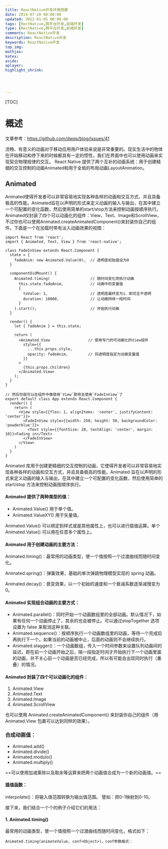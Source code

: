 ```yaml
---
title: ReactNative开发环境搭建
date: 2014-07-20 00:00:00
updated: 2022-01-05 00:00:00
tags: [RectNative,跨平台开发,前端开发]
type: [RectNative,跨平台开发,前端开发]
comments: ReactNative开发
description: ReactNative开发
keywords: ReactNative开发
top_img:
mathjax:
katex:
aside:
aplayer:
highlight_shrink:




---
```


[TOC]

# 概述

文章参考：https://github.com/dwqs/blog/issues/41



流畅、有意义的动画对于移动应用用户体验来说是非常重要的。现实生活中的物体在开始移动和停下来的时候都具有一定的惯性，我们在界面中也可以使用动画来实现契合物理规律的交互。
React Native 提供了两个互补的动画系统：用于创建精细的交互控制的动画Animated和用于全局的布局动画LayoutAnimation。

## Animated
Animated使得开发者可以非常容易地实现各种各样的动画和交互方式，并且具备极高的性能。Animated旨在以声明的形式来定义动画的输入与输出，在其中建立一个可配置的变化函数，然后使用简单的start/stop方法来控制动画按顺序执行。 Animated仅封装了四个可以动画化的组件：View、Text、Image和ScrollView，不过你也可以使用Animated.createAnimatedComponent()来封装你自己的组件。下面是一个在加载时带有淡入动画效果的视图：

```
import React from 'react';
import { Animated, Text, View } from 'react-native';

class FadeInView extends React.Component {
  state = {
    fadeAnim: new Animated.Value(0),  // 透明度初始值设为0
  }

  componentDidMount() {
    Animated.timing(                  // 随时间变化而执行动画
      this.state.fadeAnim,            // 动画中的变量值
      {
        toValue: 1,                   // 透明度最终变为1，即完全不透明
        duration: 10000,              // 让动画持续一段时间
      }
    ).start();                        // 开始执行动画
  }

  render() {
    let { fadeAnim } = this.state;

    return (
      <Animated.View                 // 使用专门的可动画化的View组件
        style={{
          ...this.props.style,
          opacity: fadeAnim,         // 将透明度指定为动画变量值
        }}
      >
        {this.props.children}
      </Animated.View>
    );
  }
}

// 然后你就可以在组件中像使用`View`那样去使用`FadeInView`了
export default class App extends React.Component {
  render() {
    return (
      <View style={{flex: 1, alignItems: 'center', justifyContent: 'center'}}>
        <FadeInView style={{width: 250, height: 50, backgroundColor: 'powderblue'}}>
          <Text style={{fontSize: 28, textAlign: 'center', margin: 10}}>Fading in</Text>
        </FadeInView>
      </View>
    )
  }
}
```

Animated 库用于创建更精细的交互控制的动画，它使得开发者可以非常容易地实现各种各样的动画和交互方式，并且具备极高的性能。Animated 旨在以声明的形式来定义动画的输入与输出，在其中建立一个可配置的变化函数，然后使用简单的 start/stop 方法来控制动画按顺序执行。

#### Animated 提供了两种类型的值：
- Animated.Value() 用于单个值。
- Animated.ValueXY() 用于矢量值。

Animated.Value() 可以绑定到样式或是其他属性上，也可以进行插值运算。单个 Animated.Value() 可以用在任意多个属性上。

#### Animated 用于创建动画的主要方法：

Animated.timing()：最常用的动画类型，使一个值按照一个过渡曲线而随时间变化。

Animated.spring()：弹簧效果，基础的单次弹跳物理模型实现的 spring 动画。

Animated.decay()：衰变效果，以一个初始的速度和一个衰减系数逐渐减慢变为0。

#### Animated 实现组合动画的主要方式：

- Animated.parallel()：同时开始一个动画数组里的全部动画。默认情况下，如果有任何一个动画停止了，其余的也会被停止。可以通过stopTogether 选项设置为 false 来取消这种关联。
- Animated.sequence()：按顺序执行一个动画数组里的动画，等待一个完成后再执行下一个。如果当前的动画被中止，后面的动画则不会继续执行。
- Animated.stagger()：一个动画数组，传入一个时间参数来设置队列动画间的延迟，即在前一个动画开始之后，隔一段指定时间才开始执行下一个动画里面的动画，并不关心前一个动画是否已经完成，所以有可能会出现同时执行（重叠）的情况。

#### Animated 封装了四个可以动画化的组件：
1. Animated.View
1. Animated.Text
1. Animated.Image
1. Animated.ScrollView

也可以使用 Animated.createAnimatedComponent() 来封装你自己的组件（用 Animated.View 包裹可以达到同样的效果）。

### 合成动画值：
- Animated.add()
- Animated.divide()
- Animated.modulo()
- Animated.multiply()

==可以使用加减乘除以及取余等运算来把两个动画值合成为一个新的动画值。==

#### 插值函数：

interpolate()：将输入值范围转换为输出值范围。
譬如：把0-1映射到0-10。


接下来，我们结合一个个的例子介绍它们的用法：

#### 1. Animated.timing()
最常用的动画类型，使一个值按照一个过渡曲线而随时间变化，格式如下：

```
Animated.timing(animateValue, conf<Object>)，conf参数格式：
```
